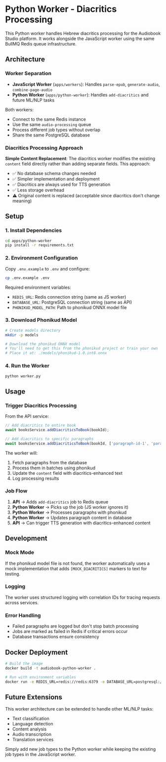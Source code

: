 # Python Worker - Diacritics Processing

This Python worker handles Hebrew diacritics processing for the Audiobook Studio platform. It works alongside the JavaScript worker using the same BullMQ Redis queue infrastructure.

## Architecture

### Worker Separation
- **JavaScript Worker** (`apps/workers`): Handles `parse-epub`, `generate-audio`, `combine-page-audio`
- **Python Worker** (`apps/python-worker`): Handles `add-diacritics` and future ML/NLP tasks

Both workers:
- Connect to the same Redis instance
- Use the same `audio-processing` queue
- Process different job types without overlap
- Share the same PostgreSQL database

### Diacritics Processing Approach

**Simple Content Replacement**: The diacritics worker modifies the existing `content` field directly rather than adding separate fields. This approach:

- ✅ No database schema changes needed
- ✅ Simpler implementation and deployment
- ✅ Diacritics are always used for TTS generation
- ✅ Less storage overhead
- ⚠️ Original content is replaced (acceptable since diacritics don't change meaning)

## Setup

### 1. Install Dependencies
```bash
cd apps/python-worker
pip install -r requirements.txt
```

### 2. Environment Configuration
Copy `.env.example` to `.env` and configure:
```bash
cp .env.example .env
```

Required environment variables:
- `REDIS_URL`: Redis connection string (same as JS worker)
- `DATABASE_URL`: PostgreSQL connection string (same as API)
- `PHONIKUD_MODEL_PATH`: Path to phonikud ONNX model file

### 3. Download Phonikud Model
```bash
# Create models directory
mkdir -p models

# Download the phonikud ONNX model
# You'll need to get this from the phonikud project or train your own
# Place it at: ./models/phonikud-1.0.int8.onnx
```

### 4. Run the Worker
```bash
python worker.py
```

## Usage

### Trigger Diacritics Processing

From the API service:
```typescript
// Add diacritics to entire book
await booksService.addDiacriticsToBook(bookId);

// Add diacritics to specific paragraphs
await booksService.addDiacriticsToBook(bookId, ['paragraph-id-1', 'paragraph-id-2']);
```

The worker will:
1. Fetch paragraphs from the database
2. Process them in batches using phonikud
3. Update the `content` field with diacritics-enhanced text
4. Log processing results

### Job Flow

1. **API** → Adds `add-diacritics` job to Redis queue
2. **Python Worker** → Picks up the job (JS worker ignores it)
3. **Python Worker** → Processes paragraphs with phonikud
4. **Python Worker** → Updates paragraph content in database
5. **API** → Can trigger TTS generation with diacritics-enhanced content

## Development

### Mock Mode
If the phonikud model file is not found, the worker automatically uses a mock implementation that adds `[MOCK_DIACRITICS]` markers to text for testing.

### Logging
The worker uses structured logging with correlation IDs for tracing requests across services.

### Error Handling
- Failed paragraphs are logged but don't stop batch processing
- Jobs are marked as failed in Redis if critical errors occur
- Database transactions ensure consistency

## Docker Deployment

```bash
# Build the image
docker build -t audiobook-python-worker .

# Run with environment variables
docker run -e REDIS_URL=redis://redis:6379 -e DATABASE_URL=postgresql://... audiobook-python-worker
```

## Future Extensions

This worker architecture can be extended to handle other ML/NLP tasks:
- Text classification
- Language detection  
- Content analysis
- Audio transcription
- Translation services

Simply add new job types to the Python worker while keeping the existing job types in the JavaScript worker.
